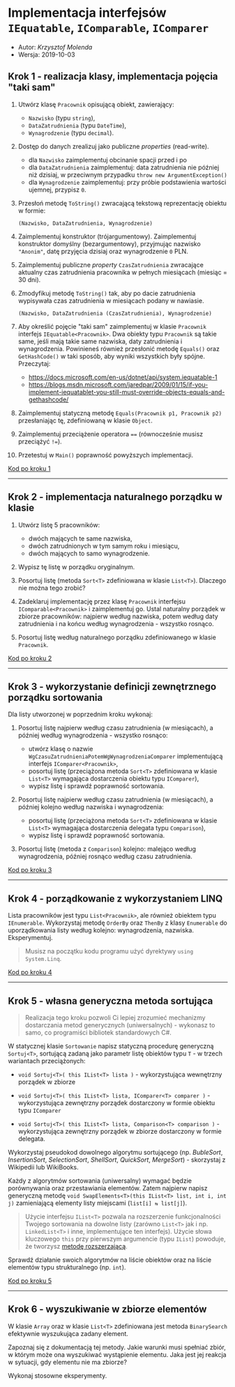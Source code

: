 # Implementacja interfejsów `IEquatable`, `IComparable`, `IComparer`

* Autor: _Krzysztof Molenda_
* Wersja: 2019-10-03

## Krok 1 - realizacja klasy, implementacja pojęcia "taki sam"

1. Utwórz klasę `Pracownik` opisującą obiekt, zawierający:
   * `Nazwisko` (typu `string`),
   * `DataZatrudnienia` (typu `DateTime`),
   * `Wynagrodzenie` (typu `decimal`).

2. Dostęp do danych zrealizuj jako publiczne _properties_ (read-write).
   * dla `Nazwisko` zaimplementuj obcinanie spacji przed i po
   * dla `DataZatrudnienia` zaimplementuj: data zatrudnienia nie później niż dzisiaj, w przeciwnym przypadku `throw new ArgumentException()`
   * dla `Wynagrodzenie` zaimplementuj: przy próbie podstawienia wartości ujemnej, przypisz `0`.

3. Przesłoń metodę `ToString()` zwracającą tekstową reprezentację obiektu w formie:

    ```(Nazwisko, DataZatrudnienia, Wynagrodzenie)```

4. Zaimplementuj konstruktor (trójargumentowy). Zaimplementuj konstruktor domyślny (bezargumentowy), przyjmując nazwisko `"Anonim"`, datę przyjęcia dzisiaj oraz wynagrodzenie `0` PLN.

5. Zaimplementuj publiczne _property_ `CzasZatrudnienia` zwracające aktualny czas zatrudnienia pracownika w pełnych miesiącach (miesiąc = 30 dni).

6. Zmodyfikuj metodę `ToString()` tak, aby po dacie zatrudnienia wypisywała czas zatrudnienia w miesiącach podany w nawiasie.

    ```(Nazwisko, DataZatrudnienia (CzasZatrudnienia), Wynagrodzenie)```

7. Aby określić pojęcie "taki sam" zaimplementuj w klasie `Pracownik` interfejs `IEquatable<Pracownik>`. Dwa obiekty typu `Pracownik` są takie same, jeśli mają takie same nazwiska, daty zatrudnienia i wynagrodzenia.
   Powinieneś również przesłonić metodę `Equals()` oraz `GetHashCode()` w taki sposób, aby wyniki wszystkich były spójne. Przeczytaj:
   * <https://docs.microsoft.com/en-us/dotnet/api/system.iequatable-1>
   * <https://blogs.msdn.microsoft.com/jaredpar/2009/01/15/if-you-implement-iequatablet-you-still-must-override-objects-equals-and-gethashcode/>

8. Zaimplementuj statyczną metodę `Equals(Pracownik p1, Pracownik p2)` przesłaniając tę, zdefiniowaną w klasie `Object`.

9. Zaimplementuj przeciążenie operatora `==` (równocześnie musisz przeciążyć `!=`).

10. Przetestuj w `Main()` poprawność powyższych implementacji.

[Kod po kroku 1](krok1.md)

---

## Krok 2 - implementacja naturalnego porządku w klasie

1. Utwórz listę 5 pracowników:

    * dwóch mających te same nazwiska,
    * dwóch zatrudnionych w tym samym roku i miesiącu,
    * dwóch mających to samo wynagrodzenie.

2. Wypisz tę listę w porządku oryginalnym.

3. Posortuj listę (metoda `Sort<T>` zdefiniowana w klasie `List<T>`). Dlaczego nie można tego zrobić?

4. Zadeklaruj implementację przez klasę `Pracownik` interfejsu `IComparable<Pracownik>` i zaimplementuj go. Ustal naturalny porządek w zbiorze pracowników: najpierw według nazwiska, potem według daty zatrudnienia i na końcu według wynagrodzenia - wszystko rosnąco.

5. Posortuj listę według naturalnego porządku zdefiniowanego w klasie `Pracownik`.

[Kod po kroku 2](krok2.md)

---

## Krok 3 - wykorzystanie definicji zewnętrznego porządku sortowania

Dla listy utworzonej w poprzednim kroku wykonaj:

1. Posortuj listę najpierw według czasu zatrudnienia (w miesiącach), a później według wynagrodzenia - wszystko rosnąco:
    * utwórz klasę o nazwie `WgCzasuZatrudnieniaPotemWgWynagrodzeniaComparer` implementującą interfejs `IComparer<Pracownik>`,
    * posortuj listę (przeciążona metoda `Sort<T>` zdefiniowana w klasie `List<T>` wymagająca dostarczenia obiektu typu `IComparer`),
    * wypisz listę i sprawdź poprawność sortowania.

2. Posortuj listę najpierw według czasu zatrudnienia (w miesiącach), a później kolejno według nazwiska i wynagrodzenia:
    * posortuj listę (przeciążona metoda `Sort<T>` zdefiniowana w klasie `List<T>` wymagająca dostarczenia delegata typu `Comparison`),
    * wypisz listę i sprawdź poprawność sortowania.

3. Posortuj listę (metoda z `Comparison`) kolejno: malejąco według wynagrodzenia, później rosnąco według czasu zatrudnienia.

[Kod po kroku 3](krok3.md)

---

## Krok 4 - porządkowanie z wykorzystaniem LINQ

Lista pracowników jest typu `List<Pracownik>`, ale również obiektem typu `IEnumerable`. Wykorzystaj metodę `OrderBy` oraz `ThenBy` z klasy `Enumerable` do uporządkowania listy według kolejno: wynagrodzenia, nazwiska. Eksperymentuj.

> Musisz na początku kodu programu użyć dyrektywy `using System.Linq`.

[Kod po kroku 4](krok4.md)

---

## Krok 5 - własna generyczna metoda sortująca

> Realizacja tego kroku pozwoli Ci lepiej zrozumieć mechanizmy dostarczania metod generycznych (uniwersalnych) - wykonasz to samo, co programiści bibliotek standardowych C#.

W statycznej klasie `Sortowanie` napisz statyczną procedurę generyczną `Sortuj<T>`, sortującą zadaną jako parametr listę obiektów typu `T` - w trzech wariantach przeciążonych:

* `void Sortuj<T>( this IList<T> lista )` - wykorzystująca wewnętrzny porządek w zbiorze

* `void Sortuj<T>( this IList<T> lista, IComparer<T> comparer )` - wykorzystująca zewnętrzny porządek dostarczony w formie obiektu typu `IComparer`

* `void Sortuj<T>( this IList<T> lista, Comparison<T> comparison )` - wykorzystująca zewnętrzny porządek w zbiorze dostarczony w formie delegata.

Wykorzystaj pseudokod dowolnego algorytmu sortującego (np. _BubleSort_, _InsertionSort_, _SelectionSort_, _ShellSort_, _QuickSort_, _MergeSort_) - skorzystaj z Wikipedii lub WikiBooks.

Każdy z algorytmów sortowania (uniwersalny) wymagać będzie porównywania oraz przestawiania elementów. Zatem najpierw napisz generyczną metodę `void SwapElements<T>(this IList<T> list, int i, int j)` zamieniającą elementy listy miejscami (`list[i] ⇆ list[j]`).

> Użycie interfejsu `IList<T>` pozwala na rozszerzenie funkcjonalności Twojego sortowania na dowolne listy (zarówno `List<T>` jak i np. `LinkedList<T>` i inne, implementujące ten interfejs).
> Użycie słowa kluczowego `this` przy pierwszym argumencie (typu `IList`) powoduje, że tworzysz [metodę rozszerzającą](https://docs.microsoft.com/en-us/dotnet/csharp/programming-guide/classes-and-structs/extension-methods).

Sprawdź działanie swoich algorytmów na liście obiektów oraz na liście elementów typu strukturalnego (np. `int`).

[Kod po kroku 5](krok5.md)

---

## Krok 6 - wyszukiwanie w zbiorze elementów

W klasie `Array` oraz w klasie `List<T>` zdefiniowana jest metoda `BinarySearch` efektywnie wyszukująca zadany element.

Zapoznaj się z dokumentacją tej metody. Jakie warunki musi spełniać zbiór, w którym może ona wyszukiwać wystąpienie elementu. Jaka jest jej reakcja w sytuacji, gdy elementu nie ma zbiorze?

Wykonaj stosowne eksperymenty.
